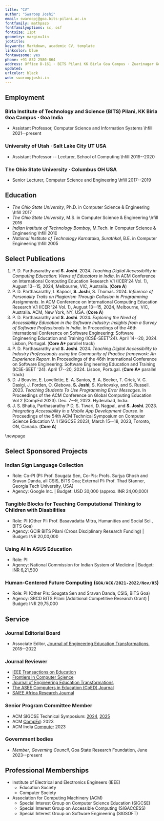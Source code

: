 ```yaml
---
title: "CV"
author: "Swaroop Joshi"
email: swaroopj@goa.bits-pilani.ac.in
fontfamily: mathpazo
fontfamilyoptions: sc, osf
fontsize: 11pt
geometry: margin=1in
jobtitle: 
keywords: Markdown, academic CV, template
linkcolor: blue
fontawesome: yes
phone: +91 832 2580-864
address: Office D-161 · BITS Pilani KK Birla Goa Campus · Zuarinagar Goa 403726 · India
updated: 
urlcolor: black
web: swaroopjoshi.in
---
```


## Employment

### Birla Institute of Technology and Science (BITS) Pilani, KK Birla Goa Campus · Goa India

- Assistant Professor, Computer Science and Information Systems \hfill 2021--present

### University of Utah · Salt Lake City UT USA

- Assistant Professor -- Lecturer, School of Computing \hfill 2019--2020

### The Ohio State University · Columbus OH USA

- Senior Lecturer, Computer Science and Engineering \hfill 2017--2019

## Education

- *The Ohio State University*, Ph.D. in Computer Science & Engineering \hfill 2017
- *The Ohio State University*, M.S. in Computer Science & Engineering \hfill 2016
- *Indian Institute of Technology Bombay*, M.Tech. in Computer Science & Engineering \hfill 2010
- *National Institute of Technology Karnataka, Surathkal*, B.E. in Computer Engineering \hfill 2005

## Select Publications

1. P. D. Parthasarathy and **S. Joshi**. 2024. *Teaching Digital Accessibility in Computing Education: Views of Educators in India*. In ACM Conference on International Computing Education Research V.1 (ICER'24 Vol. 1), August 13--15, 2024, Melbourne, VIC, Australia. (**Core A**)
2. P. D. Parthasarathy, I. Kapoor, **S. Joshi**, S. Thomas. 2024. *Influence of Personality Traits on Plagiarism Through Collusion in Programming Assignments*. In ACM Conference on International Computing Education Research V.1 (ICER ’24 Vol. 1), August 13--15, 2024, Melbourne, VIC, Australia. ACM, New York, NY, USA. (**Core A**)
3. P. D. Parthasarathy and **S. Joshi**. 2024. *Exploring the Need of Accessibility Education in the Software Industry: Insights from a Survey of Software Professionals in India*. In Proceedings of the 46th International Conference on Software Engineering: Software Engineering Education and Training (ICSE-SEET'24). April 14--20, 2024. Lisbon, Portugal. (**Core A\*** parallel track)
4. P. D. Parthasarathy and **S. Joshi**. 2024. *Teaching Digital Accessibility to Industry Professionals using the Community of Practice framework: An Experience Report*. In Proceedings of the 46th International Conference on Software Engineering: Software Engineering Education and Training (ICSE-SEET '24). April 17--20, 2024. Lisbon, Portugal. (**Core A\*** parallel track)
5. D. J Bouvier, E. Lovellette, E. A. Santos, B. A. Becker, T. Crick, V. G. Dasigi, J. Forden, O. Glebova, **S. Joshi**, S. Kurkovsky, and S. Russell. 2023. *Teaching Students To Use Programming Error Messages*. In Proceedings of the ACM Conference on Global Computing Education Vol 2 (CompEd 2023). Dec. 7--9, 2023. Hyderabad, India.
6. J. S. Bhatia, Parthasarathy P D, S. Tiwari, D. Nagpal, and **S. Joshi**. 2023. *Integrating Accessibility in a Mobile App Development Course*. In Proceedings of the 54th ACM Technical Symposium on Computer Science Education V. 1 (SIGCSE 2023), March 15--18, 2023, Toronto, ON, Canada. (**Core A**)

\newpage

## Select Sponsored Projects

### Indian Sign Language Collection

- Role: Co-PI (PI: Prof. Sougata Sen, Co-PIs: Profs. Surjya Ghosh and Sravan Danda, all CSIS, BITS Goa; External PI: Prof. Thad Stanner, Georgia Tech University, USA)
- Agency: Google Inc. | Budget: USD 30,000 (approx. INR 24,00,000)

### Tangible Blocks for Teaching Computational Thinking to Children with Disabilities

- Role: PI (Other PI: Prof. Basavadatta Mitra, Humanities and Social Sci., BITS Goa)
- Agency: GCIR BITS Pilani (Cross Disciplinary Research Funding) | Budget: INR 20,00,000

### Using AI in ASUS Education

- Role: PI
- Agency: National Commission for Indian System of Medicine | Budget: INR 6,21,500
<!-- 
### Accessible Science Labs For Visually Impaired School Children

- Role: PI
- Agency: Vision Empower Trust, Bengalore | Budget: INR 200,000 -->

### Human-Centered Future Computing (`GOA/ACG/2021-2022/Nov/05`)

- Role: PI (Other PIs: Sougata Sen and Sravan Danda, CSIS, BITS Goa)
- Agency: SRCD BITS Pilani (Additional Competitive Research Grant) | Budget: INR 29,75,000

## Service

### Journal Editorial Board

- Associate Editor, [Journal of Engineering Education Transformations](http://www.journaleet.org), 2018--2022

### Journal Reviewer

- [IEEE Transactions on Education](https://ieeexplore.ieee.org/xpl/RecentIssue.jsp?punumber=13)
- [Frontiers in Computer Science](https://www.frontiersin.org/journals/computer-science)
- [Journal of Engineering Education Transformations](http://www.journaleet.in)
- [The ASEE Computers in Education (CoED) Journal](http://asee-coed.org/index.php/coed)
- [SAIEE Africa Research Journal](https://journals.uj.ac.za/index.php/SAIEE/index)

### Senior Program Committee Member

- ACM SIGCSE Technical Symposium: [2024](https://www.sigcse2024.org), [2025](https://sigcse2025.sigcse.org)
- ACM [CompEd](https://comped.acm.org): 2023
- ACM India [Compute](https://event.india.acm.org/compute/home/): 2023

### Government bodies

- *Member*, *Governing Council*, Goa State Research Foundation, June 2023--present

<!-- ## Teaching Areas

- Mobile App Development
- Compiler Construction and Optimization
- CS1/CS2 -->

## Professional Memberships

- Institute of Electrical and Electronics Engineers (IEEE)
  - Education Society
  - Computer Society
- Association for Computing Machinery (ACM)
  - Special Interest Group on Computer Science Education (SIGCSE)
  - Special Interest Group on Accessible Computing (SIGACCESS)
  - Special Interest Group on Software Engineering (SIGSOFT)
